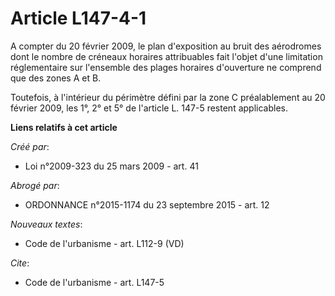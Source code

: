 # Article L147-4-1

A compter du 20 février 2009, le plan d'exposition au bruit des aérodromes dont le nombre de créneaux horaires attribuables
fait l'objet d'une limitation réglementaire sur l'ensemble des plages horaires d'ouverture ne comprend que des zones A et B. 

Toutefois, à l'intérieur du périmètre défini par la zone C préalablement au 20 février 2009, les 1°, 2° et 5° de l'article L.
147-5 restent applicables.

**Liens relatifs à cet article**

_Créé par_:

  - Loi n°2009-323 du 25 mars 2009 - art. 41

_Abrogé par_:

  - ORDONNANCE n°2015-1174 du 23 septembre 2015 - art. 12

_Nouveaux textes_:

  - Code de l'urbanisme - art. L112-9 (VD)

_Cite_:

  - Code de l'urbanisme - art. L147-5

